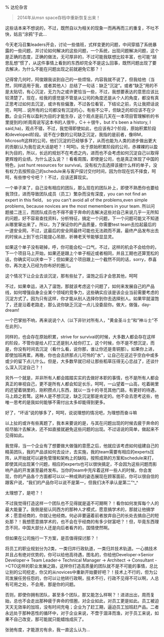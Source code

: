% 达伦杂言

> 2014年从msn space存档中重新恢复出来！


这些话本来不想说的，不过，既然自以为相关的现象一而再再而三的重复，不吐不快，姑且“涂鸦”于此...

今天老冯召集leaders开会，讨论一些值班，式样变更的问题，中间穿插了系统暴露的一些问题，并讨论如何解决的这些问题，一个系统，出现问题解决问题，这个是正确的态度，正确的做法，无可厚非的，不过可能我联想比较丰富，也可能“胡思乱想”惯了，从这件事情上看到的东西却完全不是这么回事，既然问题出现了要去解决，为什么不能在问题出现之前就避免它那？！

记得曾几何时，阿俊跟我谈到自己的一些烦恼，内容我就不说了，但我给他（当然，同样适用于我，或者其他人）总结了一句话：缺乏“沉淀”。或者“缺乏”用的不是太贴切，有心沉淀，无力为之或许更恰当一些，不过，我想要表达的意思应该比较清楚了。现在，给我的感觉是不管是从公司的角度还是从个人的角度，都没有真正思考过如何去沉淀，或许有些偏激，不过各位看官，下结论之前，先让我把话说完，呵呵...
说所有的公司都没有沉淀的心，有些不公平，但缺乏的却应该不在少数。企业只有以盈利为目的才能生存，这个观点是前几天在一本项目管理解析的书里提到的(听周周说写这本书的人很牛，C＋＋很牛，but it's been a history, I said,ha)，观点不错，不过，我觉得即使如此，也应该有2个阶段，原始积累阶段和developed阶段。说不在少数的公司缺乏沉淀，我指的是前者，像IBM，Microsoft这样的公司，他们沉淀的已经够多了，从而也能为人类的进步做出更大的贡献(认为我在说大话是吧？！呵呵)。处于原始积累阶段的公司，赤裸裸的以盈利为目的，所以，长远的规划不在考虑之内，进而也不会考虑如何沉淀自己以取得更辉煌的业绩。为什么这么说？！看看周围，即使是公司，也是真正体现了中国的特色，just hunt resources for survival。没有权力去选择该接什么样的单子，没有权力去按照自己的schedule来与客户探讨交付时间，因为你现在饥不择食，呵呵，有些惨兮兮吧？！不过，应该还算现实。

一个单子来了，自己没有相应的团队，那么现在的团队补上，即使不熟悉你也要给我顶住，进而导致团队成员（员工）繁杂而没有深度，you can not find an expert in this field， so you can't avoid all of the problems,even simple problems, because novices are the most memembers in your team. 所以问题接二连三，而团队成员也不得不疲于奔命的去解决这些对自己来说几乎一无所知的问题，好不容易查找资料，分析特征，搞定一个问题，下一个问题可能又不知道从哪里窜出来了。所以，为了保证你的产品质量，你需要test team去拉起最后的一道安全网，不过，这最后的安全网最终可能也无法疏而不漏，最终产品发布出去的时侯从上到下也只能提心吊胆，祈祷老天爷能够显显灵。

如果这个单子没有砸掉，呼，你可能会松一口气，不过，这样的机会不会给你的，下一个项目马上开始，如果还是跟上个单子相近或者相同，并且工期也还算宽松的话，你确实可以庆幸一下；但如果这个项目跟上一个截然不同的话，sorry，恭喜你，再次走入已经为你布好的圈儿。

这个情况下让企业去谈沉淀，那有些扯了，温饱之后才会思其他，呵呵

不过，如果幸运，进入了温饱，那就该考虑这个问题了，如何来发展自己的产品线，如何增强自身企业某个领域的竞争力，这些确实应该是该企业当前需要考虑的沉淀方式了。因为只有这样，你才能从别人选择你到你去选择别人。如果早就温饱了，还是沿着老路走，那么说你缺乏沉淀一点儿没委屈你。做大，做强，day-dream!

一个巴掌拍不响，再来说说个人（以下非针对所有人，"黄金圣斗士“和”神斗士“不在此列）。

同样的，也会存在原始积累，strive for survival的时候，大多数人都会存在这样的阶段，不管你是给人打工还是别人给你打工，这个时候，你不是不想沉淀，而是，你没有时间去沉淀（看什么看，说你那，谁让你还是青铜那）。如果你上进，即使加班再累，再晚，你也会去挤那点儿可怜的"水"，让自己在这近乎空白中或多或少的留下点儿什么。但是，大多数早就已经让那些稻草压得无心恋战了，还谈什么深入沉淀自己？！

另外一个就是，并非所有人都会踏踏实实的去做好本职的事情，也不是所有人都会真正的审视自己，更不是所有人都会知足长乐，呵呵，一山望着一山高，吃着碗里的还望着锅里的，刚积攒点儿东西，就以一当十的寻觅其他门路，有更好的待遇，马上趋之若鹜。这种人是不想沉淀，缺乏沉淀那是肯定的。他不会去思考这些，他唯一思考的是我如何能够不需付出太多却能得到更多。

好了，“坏话”说的够多了，呵呵，说说理想的情况吧，为理想而奋斗嘛

以上扯的或许有些离题了，我本来要说的是，与其在问题出现的时候去疲于奔命的绞尽脑汁去解决，还不如直接就避免这些问题的出现。不过话说的简单，做起来不见得如此。

我觉得，当一个企业有了想要做大做强的意愿之后，他就应该考虑如何组建自己的精英团队，我的产品该如何去设计，去实施，我的team需要有相应的experts压阵，从开始就可以避免管理和架构上的缺陷，按照成熟的方案和schedule来打，即使其间出现某个问题，相应的experts也可以很快搞定，不会因为这些问题而影响产品的开发甚至最终发布。当你的team中充斥着这样一些人的时候，你会发现，你的产品各个方面都可以以一种成熟的姿态展现在顾客面前，你可以很自信的跟客户说，“我们的产品你可以说不是第一，但我们决不承认是第二”^_^

太理想了，是吧？！

不过我觉得打造这样一个团队也不见得就是遥不可期啊？！看你如何发挥每个人的最大能量了。我倒是挺认同西方的那种人才模式，愿意搞学术的，那就让他搞学术；愿意经商的，你就让他经商。何必非要逼着前者放弃自己的长处去搞自己的短处那？！我想愿意搞学术的，也不会在乎经商的有多少财富吧？！但，毕竟东西理念不同，中国大部分人还是向后者看齐的，国情使然啊。

但如果在公司施行一下方案，是否值得探讨那？！

将员工的职业规划分为2类，一类归并行政轨道，一类归并技术轨道。一心搞技术并且占有绝对优势的，你可以给他高待遇，图名的，你给他Developer->Senior Developer-> Team Leader-> Technical Manager -> Architect -> Consultant ->CTO这样的职业发展之路，这样你打造高质量的团队就不是不可能的事情，总比让别的公司挖走，你又的从novices中重新开始要好吧？！技术上不行的，但为公司发展任劳任怨的，你可以让他转行政啊，技术不行，行政不见得不可以啊，人总有可用之处，不会用，那是你的问题。

否则，即使你拥有团队，甚至多个团队，那又能怎么样啊？！进进出出，周而复始，总也不会走出那种疲于奔命的怪圈，对企业如此，对员工更是如此。员工被迫天天无效率的加班，没有时间充电；企业为了赶工期，逼迫员工加班赶产品。二者永远处于那种恶性的循环中，对于企业来说，不啻于涸泽而渔，对于员工来说，如果不自己改变，那可能就只能蜡烛成灰了。

张驰有度，才能游刃有余，我一直这么认为...
